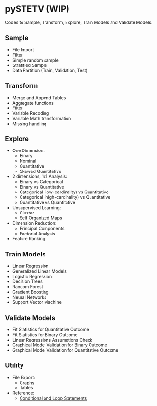 # pySTETV (WIP)
Codes to Sample, Transform, Explore, Train Models and Validate Models.

## Sample
- File Import
- Filter
- Simple random sample
- Stratified Sample
- Data Partition (Train, Validation, Test)
## Transform
- Merge and Append Tables
- Aggregate functions
- Filter
- Variable Recoding
- Variable Math transformation
- Missing handling
## Explore
* One Dimension:
  - Binary 
  - Nominal
  - Quantitative
  - Skewed Quantitative
* 2 dimensions, 1x1 Analysis:
  - Binary vs Categorical
  - Binary vs Quantitative
  - Categorical (low-cardinality) vs Quantitative
  - Categorical (high-cardinality) vs Quantitative
  - Quantitative vs Quantitative
* Unsupervised Learning:
  - Cluster
  - Self Organized Maps
* Dimension Reduction:
  - Principal Components
  - Factorial Analysis
* Feature Ranking
## Train Models
- Linear Regression
- Generalized Linear Models
- Logistic Regression
- Decision Trees
- Random Forest
- Gradient Boosting
- Neural Networks
- Support Vector Machine
## Validate Models
- Fit Statistics for Quantitative Outcome
- Fit Statistics for Binary Outcome
- Linear Regressions Assumptions Check
- Graphical Model Validation for Binary Outcome
- Graphical Model Validation for Quantitative Outcome
## Utility
* File Export:
  - Graphs
  - Tables
* Reference:
  - [Conditional and Loop Statements](https://github.com/danielrferreira/pySTETV/tree/main/Utility/Reference/Conditional%20and%20Loops)
    
